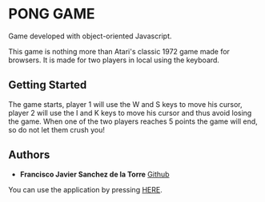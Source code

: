 # PONG GAME

Game developed with object-oriented Javascript.

This game is nothing more than Atari's classic 1972 game made for browsers. It is made for two players in local using the keyboard.

## Getting Started
The game starts, player 1 will use the W and S keys to move his cursor, player 2 will use the I and K keys to move his cursor and thus avoid losing the game.
When one of the two players reaches 5 points the game will end, so do not let them crush you!
## Authors

* **Francisco Javier Sanchez de la Torre** [Github](https://github.com/Franklonchas)

You can use the application by pressing [HERE](https://franklonchas.github.io/Pong/).